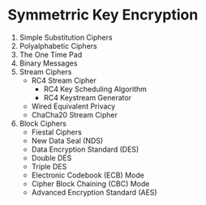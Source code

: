 # Symmetrric Key Encryption

1. Simple Substitution Ciphers
2. Polyalphabetic Ciphers
3. The One Time Pad
4. Binary Messages
5. Stream Ciphers
    - RC4 Stream Cipher
        - RC4 Key Scheduling Algorithm
        - RC4 Keystream Generator
    - Wired Equivalent Privacy
    - ChaCha20 Stream Cipher
6. Block Ciphers
    - Fiestal Ciphers
    - New Data Seal (NDS)
    - Data Encryption Standard (DES)
    - Double DES
    - Triple DES
    - Electronic Codebook (ECB) Mode
    - Cipher Block Chaining (CBC) Mode
    - Advanced Encryption Standard (AES)
